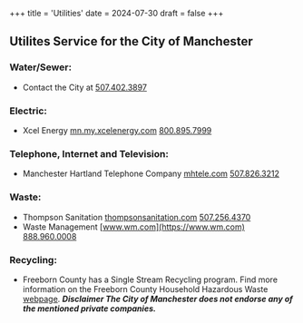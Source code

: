 +++
title = 'Utilities'
date = 2024-07-30
draft = false
+++
## Utilites Service for the City of Manchester ##
### Water/Sewer:
- Contact the City at [507.402.3897](tel:5074023897)
### Electric:
- Xcel Energy [mn.my.xcelenergy.com](https://mn.my.xcelenergy.com/) [800.895.7999](tel:18008957999)
### Telephone, Internet and Television:
- Manchester Hartland Telephone Company [mhtele.com](https://mhtele.com) [507.826.3212](tel:5078263212)
### Waste:
- Thompson Sanitation [thompsonsanitation.com](https://thompsonsanitation.com/) [507.256.4370](tel:5072564370)
- Waste Management [www.wm.com](https://www.wm.com) [888.960.0008](tel:18889600008)
### Recycling:
- Freeborn County has a Single Stream Recycling program. Find more information on the Freeborn County Household Hazardous Waste [webpage](https://www.co.freeborn.mn.us/177/Recycling-Household-Hazardous-Waste-HHW).
***Disclaimer The City of Manchester does not endorse any of the mentioned private companies.***